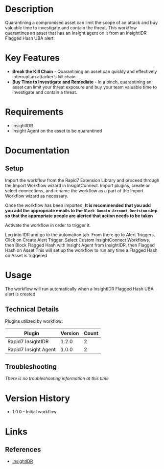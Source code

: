 # Description

Quarantining a compromised asset can limit the scope of an attack and buy valuable time to investigate and contain the threat. This workflow quarantines an asset that has an Insight agent on it from an InsightIDR Flagged Hash UBA alert.

# Key Features

* **Break the Kill Chain** - Quarantining an asset can quickly and effectively interrupt an attacker’s kill chain.
* **Buy Time to Investigate and Remediate** - In a pinch, quarantining an asset can limit your threat exposure and buy your team valuable time to investigate and contain a threat. 

# Requirements

* InsightIDR
* Insight Agent on the asset to be quarantined

# Documentation

## Setup

Import the workflow from the Rapid7 Extension Library and proceed through the Import Workflow wizard in InsightConnect. Import plugins, create or select connections, and rename the workflow as a part of the Import Workflow wizard as necessary.

Once the workflow has been imported, **It is recommended that you add you add the appropriate emails to the `Block Domain Account Decision` step so that the appropriate people are alerted that action needs to be taken**

Activate the workflow in order to trigger it.

Log into IDR and go to the automation tab. From there go to Alert Triggers. Click on Create Alert Trigger.
Select Custom InsightConnect Workflows, then Block Flagged Hash with Insight Agent from InsightIDR, then Flagged Hash on Asset
This will set up the workflow to run any time a Flagged Hash on Asset is triggered

# Usage

The workflow will run automatically when a InsightIDR Flagged Hash UBA alert is created

## Technical Details

Plugins utilized by workflow:

|Plugin|Version|Count|
|----|----|--------|
|Rapid7 InsightIDR|1.2.0|2|
|Rapid7 Insight Agent|1.0.0|2|

## Troubleshooting

_There is no troubleshooting information at this time_

# Version History

* 1.0.0 - Initial workflow

# Links

## References

* [InsightIDR](https://www.rapid7.com/products/insightidr/)

